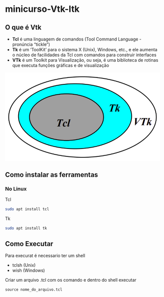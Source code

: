 # minicurso-Vtk-Itk


## O que é Vtk
- **Tcl** é uma linguagem de comandos (Tool Command Language - pronúncia
“tickle”)
- **Tk** é um ‘ToolKit’ para o sistema X (Unix), Windows, etc., e ele aumenta o núcleo de facilidades da Tcl com comandos para construir interfaces
- **VTk** é um Toolkit para Visualização, ou seja, é uma biblioteca de rotinas que executa
funções gráficas e de visualização

![Conjunto vtk](./.github/vtk.png)

## Como instalar as ferramentas

### No Linux
Tcl
  ```bash
  sudo apt install tcl
  ```

Tk
  ```bash
  sudo apt install tk
  ```
<!-- 
VTk
```bash
    sudo apt install cmake libavcodec-dev libavformat-dev libavutil-dev libboost-dev libdouble-conversion-dev libeigen3-dev libexpat1-dev libfontconfig-dev libfreetype6-dev libgdal-dev libglew-dev libhdf5-dev libjpeg-dev libjsoncpp-dev liblz4-dev liblzma-dev libnetcdf-dev libnetcdf-cxx-legacy-dev libogg-dev libpng-dev libpython3-dev libqt5opengl5-dev libqt5x11extras5-dev libsqlite3-dev libswscale-dev libtheora-dev libtiff-dev libxml2-dev libxt-dev qtbase5-dev qttools5-dev zlib1g-dev
    git clone git@gitlab.kitware.com:vtk/vtk.git
    cd vtk
    git checkout v8.2.0
    mkdir build
    cd build
    cmake -DCMAKE_INSTALL_PREFIX=$HOME/vtk-inst \
    -DCMAKE_INSTALL_RPATH=$HOME/vtk-inst \
    -DVTK_Group_Qt=ON \
    -DVTK_QT_VERSION=5 \
    -DVTK_Group_Imaging=ON \
    -DVTK_Group_Views=ON \
    -DModule_vtkRenderingFreeTypeFontConfig=ON \
    -DVTK_WRAP_PYTHON=ON \
    -DVTK_PYTHON_VERSION=3 \
    -DPYTHON_EXECUTABLE=/usr/bin/python3 \
    -DPYTHON_INCLUDE_DIR=/usr/include/python3.6 \
    -DPYTHON_LIBRARY=/usr/lib/x86_64-linux-gnu/libpython3.6m.so \
    -DBUILD_TESTING=OFF \
    -DVTK_USE_SYSTEM_LIBRARIES=ON \
    -DVTK_USE_SYSTEM_LIBPROJ4=OFF \
    -DVTK_USE_SYSTEM_GL2PS=OFF \
    -DVTK_USE_SYSTEM_LIBHARU=OFF \
    -DVTK_USE_SYSTEM_PUGIXML=OFF \
    -DCMAKE_BUILD_TYPE=Release \
    ..
    make -j$(($(nproc) - 1))
    make install
``` -->

## Como Executar
 Para execurat é necessario ter um shell
 - tclsh (Unix)
 - wish (Windows)


 Criar um arquivo .tcl com os comando e dentro do shell executar
   ```shell
  source nome_do_arquivo.tcl
  ```
